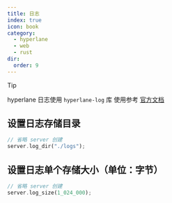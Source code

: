 ```yaml
---
title: 日志
index: true
icon: book
category:
  - hyperlane
  - web
  - rust
dir:
  order: 9
---
```


> [!tip]
> hyperlane 日志使用 `hyperlane-log` 库
> 使用参考 [官方文档](../hyperlane-log/README.md)

## 设置日志存储目录

```rust
// 省略 server 创建
server.log_dir("./logs");
```

## 设置日志单个存储大小（单位：字节）

```rust
// 省略 server 创建
server.log_size(1_024_000);
```
